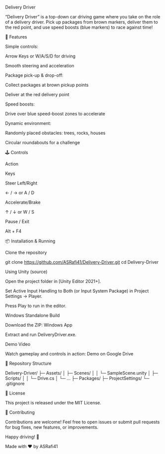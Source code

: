 Delivery Driver



“Delivery Driver” is a top-down car driving game where you take on the role of a delivery driver. Pick up packages from brown markers, deliver them to the red point, and use speed boosts (blue markers) to race against time!

🚗 Features

Simple controls:

Arrow Keys or W/A/S/D for driving

Smooth steering and acceleration

Package pick-up & drop-off:

Collect packages at brown pickup points

Deliver at the red delivery point

Speed boosts:

Drive over blue speed-boost zones to accelerate

Dynamic environment:

Randomly placed obstacles: trees, rocks, houses

Circular roundabouts for a challenge

🕹️ Controls

Action

Keys

Steer Left/Right

← / → or A / D

Accelerate/Brake

↑ / ↓ or W / S

Pause / Exit

Alt + F4

📦 Installation & Running

Clone the repository

git clone https://github.com/ASRafi41/Delivery-Driver.git
cd Delivery-Driver

Using Unity (source)

Open the project folder in [Unity Editor 2021+].

Set Active Input Handling to Both (or Input System Package) in Project Settings → Player.

Press Play to run in the editor.

Windows Standalone Build

Download the ZIP: Windows App

Extract and run DeliveryDriver.exe.

Demo Video

Watch gameplay and controls in action: Demo on Google Drive

📂 Repository Structure

Delivery-Driver/
├─ Assets/
│  ├─ Scenes/
│  │  └─ SampleScene.unity
│  ├─ Scripts/
│  │  └─ Drive.cs
│  └─ ...
├─ Packages/
├─ ProjectSettings/
└─ .gitignore

📝 License

This project is released under the MIT License.

🙌 Contributing

Contributions are welcome! Feel free to open issues or submit pull requests for bug fixes, new features, or improvements.

Happy driving! 🚚

Made with ❤️ by ASRafi41

